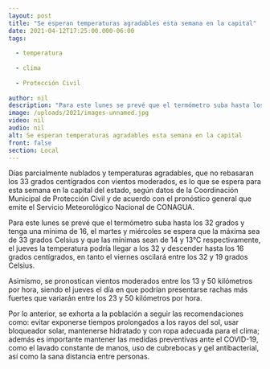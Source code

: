 ```yaml
---
layout: post
title: "Se esperan temperaturas agradables esta semana en la capital"
date: 2021-04-12T17:25:00.000-06:00
tags:
  
  - temperatura
  
  - clima
  
  - Protección Civil
  
author: nil
description: "Para este lunes se prevé que el termómetro suba hasta los 32 grados y tenga una mínima de 16"
image: /uploads/2021/images-unnamed.jpg
video: nil
audio: nil
alt: Se esperan temperaturas agradables esta semana en la capital
front: false
section: Local
---
```


Días parcialmente nublados y temperaturas agradables, que no rebasaran los 33 grados centígrados con vientos moderados, es lo que se espera para esta semana en la capital del estado, según datos de la Coordinación Municipal de Protección Civil y de acuerdo con el pronóstico general que emite el Servicio Meteorológico Nacional de CONAGUA.

Para este lunes se prevé que el termómetro suba hasta los 32 grados y tenga una mínima de 16, el martes y miércoles se espera que la máxima sea de 33 grados Celsius y que las mínimas sean de 14 y 13°C respectivamente, el jueves la temperatura podría llegar a los 32 y descender hasta los 16 grados centígrados, en tanto el viernes oscilará entre los 32 y 19 grados Celsius.

Asimismo, se pronostican vientos moderados entre los 13 y 50 kilómetros por hora, siendo el jueves el día en que podrían presentarse rachas más fuertes que variarán entre los 23 y 50 kilómetros por hora.

Por lo anterior, se exhorta a la población a seguir las recomendaciones como: evitar exponerse tiempos prolongados a los rayos del sol, usar bloqueador solar, mantenerse hidratado y con ropa adecuada para el clima; además es importante mantener las medidas preventivas ante el COVID-19, como el lavado constante de manos, uso de cubrebocas y gel antibacterial, así como la sana distancia entre personas.